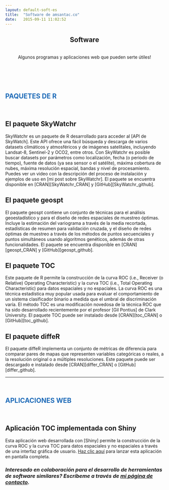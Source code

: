 ```yaml
---
layout: default-soft-es
title:  "Software de amsantac.co"
date:   2015-09-11 11:02:52
---
```

<header>
<h2>Software</h2>
<br>
<span class="byline">Algunos programas y aplicaciones web que pueden serte útiles!</span>
</header>
<br>
<h2 style= "color:#1e6bb8">PAQUETES DE R</h2>
<br>

## El paquete SkyWatchr
<p></p>
SkyWatchr es un paquete de R desarrollado para acceder al [API de SkyWatch]. Este API ofrece una fácil búsqueda y descarga de varios datasets climáticos y atmosféricos y de imágenes satelitales, incluyendo Landsat-8, Sentinel-2 y OCO2, entre otros. Con SkyWatchr es posible buscar datasets por parámetros como localización, fecha (o periodo de tiempo), fuente de datos (ya sea sensor o el satélite), máxima cobertura de nubes, máxima resolución espacial, bandas y nivel de procesamiento. Puedes ver un video con la descripción del proceso de instalación y ejemplos de uso en [mi post sobre SkyWatchr]. El paquete se encuentra disponible en [CRAN][SkyWatchr_CRAN] y [GitHub][SkyWatchr_github]. 

<br>

## El paquete geospt
<p></p>
El paquete geospt contiene un conjunto de técnicas para el análisis geoestadístico y para el diseño de redes espaciales de muestreo óptimas. Incluye la estimación del variograma a través de la media recortada, estadísticas de resumen para validación cruzada, y el diseño de redes óptimas de muestreo a través de los métodos de puntos secuenciales y puntos simultáneos usando algoritmos genéticos, además de otras funcionalidades. El paquete se encuentra disponible en [CRAN][geospt_CRAN] y [GitHub][geospt_github]. 

<br>

## El paquete TOC
<p></p>
Este paquete de R permite la construcción de la curva ROC (i.e., Receiver (o Relative) Operating Characteristic) y la curva TOC (i.e., Total Operating Characteristic) para datos espaciales y no espaciales. La curva ROC es una técnica estadística muy popular usada para evaluar el comportamiento de un sistema clasificador binario a medida que el umbral de discriminación varía. El método TOC es una modificación novedosa de la técnica ROC que ha sido desarrollado recientemente por el profesor [Gil Pontius] de Clark University. El paquete TOC puede ser instalado desde [CRAN][toc_CRAN] o [GitHub][toc_github].

<br>

## El paquete diffeR
<p></p>
El paquete diffeR implementa un conjunto de métricas de diferencia para comparar pares de mapas que representen variables categóricas o reales, a la resolución original o a múltiples resoluciones. Este paquete puede ser descargado e instalado desde [CRAN][differ_CRAN] o [GitHub][differ_github]. 

<br>
<hr>
<br>
<h2 style= "color:#1e6bb8">APLICACIONES WEB</h2>
<br>

## Aplicación TOC implementada con Shiny
<p></p>
Esta aplicación web desarrollada con [Shiny] permite la construcción de la curva ROC y la curva TOC para datos espaciales y no espaciales a través de una interfaz gráfica de usuario. <a href="https://amsantac.shinyapps.io/TOCapp" target="_blank">Haz clic aquí</a> para lanzar esta aplicación en pantalla completa.

<!--
<br>
## Aplicación de Los Llanos implementada con Google Earth Engine
<br>
Esta aplicación muestra imágenes Landsat (Landsat 5 TM, Landsat 7 ETM+ y Landsat 8 OLI) en composición de falso color (RGB: infrarrojo cercano/ infrarrojo de onda corta/ rojo) desde el año 2000 hasta el año 2014 para la ecoregión tropical conocida como Los Llanos localizada en Colombia, Suramérica. Las nubes y las líneas sin informacion producidas por la falla del Scan Line Corrector (SLC-off) en las imágenes de Landsat 7 ETM+ han sido enmascaradas y rellenadas siguiendo una metodología basada en una composición anual de máximo NDVI. Esta aplicación está implementada con [Google Earth Engine]. <a href="https://llanos-app-v2.appspot.com/" target="_blank">Haz clic aquí</a> para lanzar la aplicación en pantalla completa (puede tomar alrededor de 20 segundos para cargar).
-->

<br>

### *Interesado en colaboración para el desarrollo de herramientas de software similares? Escríbeme a través de [mi página de contacto].*


[SkyWatchr_CRAN]: https://cran.r-project.org/package=SkyWatchr
[SkyWatchr_github]: https://github.com/amsantac/SkyWatchr
[geospt_CRAN]: https://cran.r-project.org/package=geospt
[geospt_github]: https://github.com/amsantac/geospt
[differ_CRAN]: https://cran.r-project.org/package=diffeR
[differ_github]: https://github.com/amsantac/diffeR
[toc_CRAN]: https://cran.r-project.org/package=TOC
[toc_github]: https://github.com/amsantac/TOC
[Gil Pontius]: http://www.clarku.edu/~rpontius/
[Google Earth Engine]: https://earthengine.google.org
[mi página de contacto]: /es/contact.html
[Shiny]: http://shiny.rstudio.com/
[API de SkyWatch]: https://github.com/skywatchspaceapps/api
[mi post sobre SkyWatchr]: /blog/es/2016/12/10/skywatch-r-es.html
